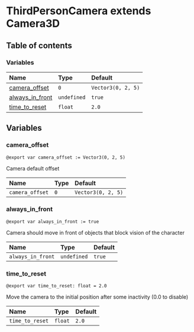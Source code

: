 # ThirdPersonCamera extends Camera3D

## Table of contents

### Variables

|Name|Type|Default|
|:-|:-|:-|
|[camera_offset](#camera_offset)|`0`|`Vector3(0, 2, 5)`|
|[always_in_front](#always_in_front)|`undefined`|`true`|
|[time_to_reset](#time_to_reset)|`float`|`2.0`|

## Variables

### camera_offset

```gdscript
@export var camera_offset := Vector3(0, 2, 5)
```

Camera default offset

|Name|Type|Default|
|:-|:-|:-|
|`camera_offset`|`0`|`Vector3(0, 2, 5)`|

### always_in_front

```gdscript
@export var always_in_front := true
```

Camera should move in front of objects that block vision of the character

|Name|Type|Default|
|:-|:-|:-|
|`always_in_front`|`undefined`|`true`|

### time_to_reset

```gdscript
@export var time_to_reset: float = 2.0
```

Move the camera to the initial position after some inactivity (0.0 to disable)

|Name|Type|Default|
|:-|:-|:-|
|`time_to_reset`|`float`|`2.0`|

